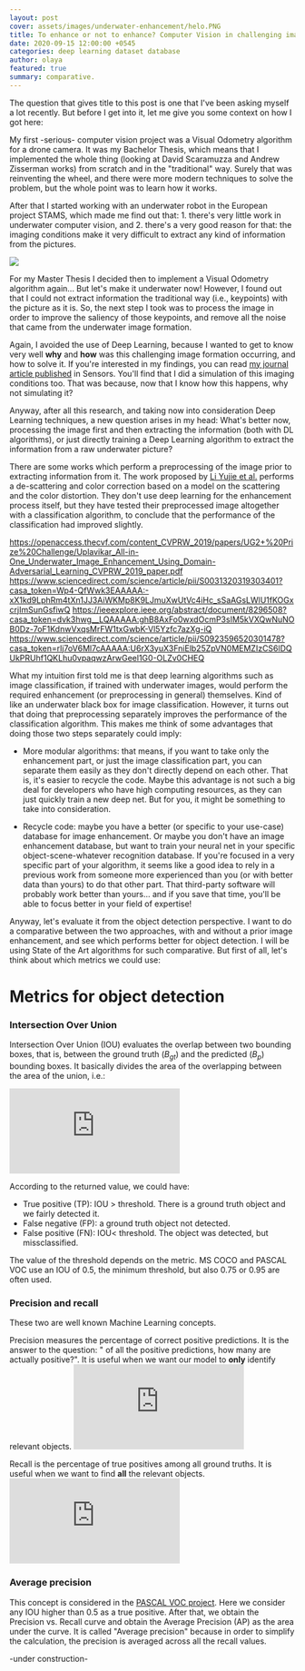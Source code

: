 ```yaml
---
layout: post
cover: assets/images/underwater-enhancement/helo.PNG
title: To enhance or not to enhance? Computer Vision in challenging imaging conditions
date: 2020-09-15 12:00:00 +0545
categories: deep learning dataset database
author: olaya
featured: true
summary: comparative.
---
```


The question that gives title to this post is one that I've been asking myself a lot recently.
But before I get into it, let me give you some context on how I got here:

My first -serious- computer vision project was a Visual Odometry algorithm for a drone camera.
It was my Bachelor Thesis, which means that I implemented the whole thing (looking at David Scaramuzza and Andrew Zisserman works) from scratch and in the "traditional" way. Surely that was reinventing the wheel, and there were more modern techniques to solve the problem, but the whole point was to learn how it works.

After that I started working with an underwater robot in the European project STAMS, which made me find out that: 1. there's very little work in underwater computer vision, and 2. there's a very good reason for that: the imaging conditions make it very difficult to extract any kind of information from the pictures.

![](https://media1.tenor.com/images/bba8fcb26bf3ff32fd1125c175b8268d/tenor.gif)

For my Master Thesis I decided then to implement a Visual Odometry algorithm again... But let's make it underwater now!
However, I found out that I could not extract information the traditional way (i.e., keypoints) with the picture as it is. So, the next step I took was to process the image in order to improve the saliency of those keypoints, and remove all the noise that came from the underwater image formation.

Again, I avoided the use of Deep Learning, because I wanted to get to know very well **why** and **how** was this challenging image formation occurring, and how to solve it. If you're interested in my findings, you can read [my journal article published](https://doi.org/10.3390/s19245497) in Sensors. You'll find that I did a simulation of this imaging conditions too. That was because, now that I know how this happens, why not simulating it?



Anyway, after all this research, and taking now into consideration Deep Learning techniques, a new question arises in my head: What's better now, processing the image first and then extracting the information (both with DL algorithms), or just directly training a Deep Learning algorithm to extract the information from a raw underwater picture?

There are some works which perform a preprocessing of the image prior to extracting information from it.
The work proposed by [Li Yujie et al.](https://doi.org/10.1016/j.compeleceng.2016.08.008) performs a de-scattering and color correction based on a model on the scattering and the color distortion. They don't use deep learning for the enhancement process itself, but they have tested their preprocessed image altogether with a classification algorithm, to conclude that the performance of the classification had improved slightly.

https://openaccess.thecvf.com/content_CVPRW_2019/papers/UG2+%20Prize%20Challenge/Uplavikar_All-in-One_Underwater_Image_Enhancement_Using_Domain-Adversarial_Learning_CVPRW_2019_paper.pdf
https://www.sciencedirect.com/science/article/pii/S0031320319303401?casa_token=Wp4-QfWwk3EAAAAA:-xX1kd9LphRm4tXn1JJ3AiWKMp8K9LJmuXwUtVc4iHc_sSaAGsLWlU1fKOGxcrjImSunGsfiwQ
https://ieeexplore.ieee.org/abstract/document/8296508?casa_token=dvk3hwg__LQAAAAA:ghB8AxFo0wxdOcmP3sIM5kVXQwNuNOB0Dz-7oF1KdnwVxqsMrFW1txGwbK-Vl5Yzfc7azXg-iQ
https://www.sciencedirect.com/science/article/pii/S0923596520301478?casa_token=rlj7oV6Ml7cAAAAA:U6rX3yuX3FniElb25ZpVN0MEMZIzCS6lDQUkPRUhf1QKLhu0vpaqwzArwGeel1G0-OLZv0CHEQ

What my intuition first told me is that deep learning algorithms such as image classification, if trained with underwater images, would perform the required enhancement (or preprocessing in general) themselves. Kind of like an underwater black box for image classification.
However, it turns out that doing that preprocessing separately improves the performance of the classification algorithm. This makes me think of some advantages that doing those two steps separately could imply:

  - More modular algorithms: that means, if you want to take only the enhancement part, or just the image classification part, you can separate them easily as they don't directly depend on each other. That is, it's easier to recycle the code. Maybe this advantage is not such a big deal for developers who have high computing resources, as they can just quickly train a new deep net. But for you, it might be something to take into consideration.

  - Recycle code: maybe you have a better (or specific to your use-case) database for image enhancement. Or maybe you don't have an image enhancement database, but want to train your neural net in your specific object-scene-whatever recognition database. If you're focused in a very specific part of your algorithm, it seems like a good idea to rely in a previous work from someone more experienced than you (or with better data than yours) to do that other part. That third-party software will probably work better than yours... and if you save that time, you'll be able to focus better in your field of expertise!

Anyway, let's evaluate it from the object detection perspective. I want to do a comparative between the two approaches, with and without a prior image enhancement, and see which performs better for object detection. I will be using State of the Art algorithms for such comparative.
But first of all, let's think about which metrics we could use:

# Metrics for object detection

### Intersection Over Union
Intersection Over Union (IOU) evaluates the overlap between two bounding boxes, that is, between the ground truth ($B_{gt}$) and the predicted ($B_{p}$) bounding boxes.
It basically divides the area of the overlapping between the area of the union, i.e.:

![IOU](http://www.sciweavers.org/tex2img.php?eq=IOU%20%3D%20%5Cfrac%7Barea%28B_%7Bgt%7D%20%5Cbigcap%20B_%7Bp%7D%29%7D%7Barea%28B_%7Bgt%7D%20%5Cbigcup%20B_%7Bp%7D%29%7D%20&bc=Transparent&fc=Black&im=jpg&fs=12&ff=arev&edit=0)

According to the returned value, we could have:

- True positive  (TP): IOU > threshold. There is a ground truth object and we fairly detected it.
- False negative (FP): a ground truth object not detected.
- False positive (FN): IOU< threshold. The object was detected, but missclassified.

The value of the threshold depends on the metric. MS COCO and PASCAL VOC use an IOU of 0.5, the minimum threshold, but also 0.75 or 0.95 are often used.

### Precision and recall
These two are well known Machine Learning concepts.

Precision measures the percentage of correct positive predictions. It is the answer to the question: " of all the positive predictions, how many are actually positive?". It is useful when we want our model to **only** identify relevant objects.
![precision](http://www.sciweavers.org/tex2img.php?eq=Precision%20%3D%20%5Cfrac%7BTP%7D%7BTP%2BFP%7D&bc=Transparent&fc=Black&im=png&fs=12&ff=arev&edit=0)

Recall is the percentage of  true positives among all ground truths. It is useful when we want to find **all** the relevant objects.
![recall](http://www.sciweavers.org/tex2img.php?eq=Recall%20%3D%20%5Cfrac%7BTP%7D%7BTP%2BFN%7D&bc=Transparent&fc=Black&im=png&fs=12&ff=arev&edit=0)


### Average precision

This concept is considered in the [PASCAL VOC project](http://host.robots.ox.ac.uk:8080/pascal/VOC/index.html). Here we consider any IOU higher than 0.5 as a true positive. After that, we obtain the Precision vs. Recall curve and obtain the Average Precision (AP) as the area under the curve.
It is called "Average precision" because in order to simplify the calculation, the precision is averaged across all the recall values.



-under construction-
